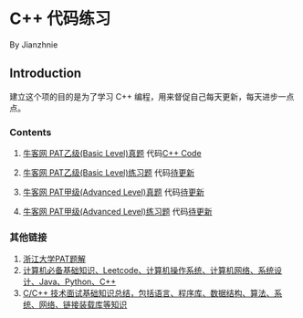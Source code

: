 # C++ 代码练习
By Jianzhnie

## Introduction

建立这个项的目的是为了学习 C++ 编程，用来督促自己每天更新，每天进步一点点。

### Contents
1. [牛客网 PAT乙级(Basic Level)真题](https://www.nowcoder.com/pat/6/problems)  代码[C++ Code](https://github.com/jianzhnie/learnc/tree/master/pateasy1)

2. [牛客网 PAT乙级(Basic Level)练习题](https://www.nowcoder.com/pat/2/problems)  代码[待更新]()

3. [牛客网 PAT甲级(Advanced Level)真题](https://www.nowcoder.com/pat/5/problems)  代码[待更新]()

4. [牛客网 PAT甲级(Advanced Level)练习题](https://www.nowcoder.com/pat/1/problems) 代码[待更新]()


### 其他链接
1. [ 浙江大学PAT题解](https://github.com/liuchuo/PAT)
2. [计算机必备基础知识、Leetcode、计算机操作系统、计算机网络、系统设计、Java、Python、C++](https://github.com/CyC2018/CS-Notes)
3. [C/C++ 技术面试基础知识总结，包括语言、程序库、数据结构、算法、系统、网络、链接装载库等知识](https://github.com/huihut/interview)
